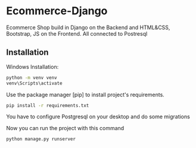 # Ecommerce-Django

Ecommerce Shop build in Django on the Backend and HTML&CSS, Bootstrap, JS on the Frontend. All connected to Postresql

## Installation

Windows Installation:

```bash
python -m venv venv
venv\Scripts\activate
```

Use the package manager [pip] to install project's requirements.

```bash
pip install -r requirements.txt
```
You have to configure Postgresql on your desktop and do some migrations

Now you can run the project with this command

```bash
python manage.py runserver
```
